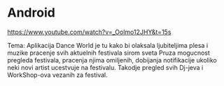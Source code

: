 # Android
https://www.youtube.com/watch?v=_Oolmo12JHY&t=15s

Tema: Aplikacija Dance World je tu kako bi olaksala ljubiteljima plesa i muzike pracenje svih aktuelnih festivala sirom sveta
Pruza mogucnost pregleda festivala, pracenja njima omiljenih, dobijanja notifikacije ukoliko neki novi artist ucestvuje na festivalu.
Takodje pregled svih Dj-jeva i WorkShop-ova vezanih za festival.
